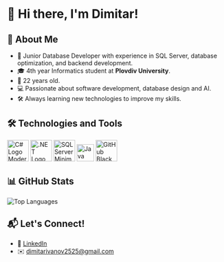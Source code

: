 # 👋 Hi there, I'm Dimitar! 

## 🚀 About Me
- 🌟 Junior Database Developer with experience in SQL Server, database optimization, and backend development.
- 🎓 4th year Informatics student at **Plovdiv University**.
- 📅 22 years old.
- 💻 Passionate about software development, database design and AI.
- 🛠️ Always learning new technologies to improve my skills.

## 🛠️ Technologies and Tools
<p align="left">
  <img src="https://cdn.worldvectorlogo.com/logos/c--4.svg" alt="C# Logo Modern" width="50"/>
  <img src="https://upload.wikimedia.org/wikipedia/commons/e/ee/.NET_Core_Logo.svg" alt=".NET Logo" width="50"/>
  <img src="https://www.svgrepo.com/show/303229/microsoft-sql-server-logo.svg" alt="SQL Server Minimal Logo" width="50"/>
  <img src="https://cdn.jsdelivr.net/gh/devicons/devicon/icons/java/java-original.svg" alt="Java" width="40"/>
  <img src="https://cdn.jsdelivr.net/gh/devicons/devicon/icons/github/github-original.svg" alt="GitHub Black Logo" width="50"/>
</p>

## 📊 GitHub Stats
<!--
![Dimitar's GitHub Stats](https://github-readme-stats.vercel.app/api?username=Dimitar32&show_icons=true&theme=radical)
-->
![Top Languages](https://github-readme-stats.vercel.app/api/top-langs/?username=Dimitar32&layout=compact&theme=radical)

<!--
## 🏆 Achievements
- 🌟 Built and contributed to multiple university projects using design patterns.
- 📖 Created educational resources for beginner programmers.
- 🛡️ Junior Database Developer responsible for optimizing queries and designing scalable database schemas.
- 🏅 Open-source contributions in C# and Java projects.

## 🚧 My Projects
- [Plovdiv University Design Patterns](https://github.com/Dimitar32/Plovdiv_University_DesignPatternsProject)
- [Simple Drawing Application](https://github.com/Dimitar32/Plovdiv_University_DrawProject)
- [Database Optimization Project](https://github.com/Dimitar32/DatabaseOptimizationProject)
-->
## 📬 Let's Connect!
- 💼 [LinkedIn](https://www.linkedin.com/in/dimitar32/)
- ✉️ dimitarivanov2525@gmail.com
